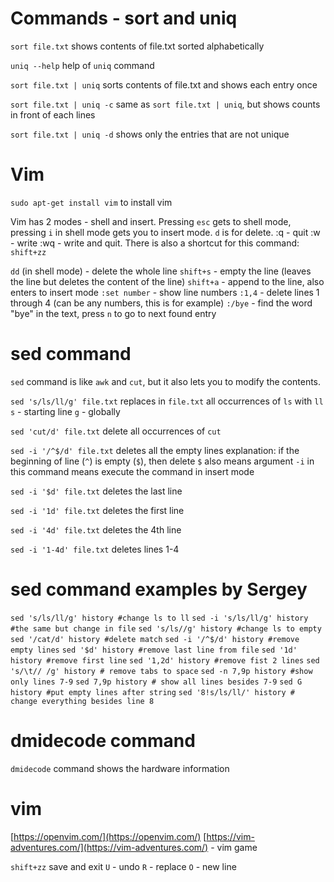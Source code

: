 # Commands - sort and uniq

`sort file.txt`
shows contents of file.txt sorted alphabetically

`uniq --help`
help of `uniq` command

`sort file.txt | uniq`
sorts contents of file.txt and shows each entry once

`sort file.txt | uniq -c`
same as `sort file.txt | uniq`, but shows counts in front of each lines

`sort file.txt | uniq -d`
shows only the entries that are not unique

# Vim

`sudo apt-get install vim`
to install vim

Vim has 2 modes - shell and insert.
Pressing `esc` gets to shell mode, pressing `i` in shell mode gets you to insert mode. `d` is for delete.
:q - quit
:w - write
:wq - write and quit. There is also a shortcut for this command: `shift+zz`

`dd` (in shell mode) - delete the whole line
`shift+s` - empty the line (leaves the line but deletes the content of the line)
`shift+a` - append to the line, also enters to insert mode
`:set number` - show line numbers
`:1,4` - delete lines 1 through 4 (can be any numbers, this is for example)
`:/bye` - find the word "bye" in the text, press `n` to go to next found entry

# sed command
`sed` command is like `awk` and `cut`, but it also lets you to modify the contents.

`sed 's/ls/ll/g' file.txt`
replaces in `file.txt` all occurrences of `ls` with `ll`
`s` - starting line
`g` - globally

`sed 'cut/d' file.txt`
delete all occurrences of `cut`

`sed -i '/^$/d' file.txt`
deletes all the empty lines
explanation: if the beginning of line (`^`) is empty (`$`), then delete
`$` also means argument
`-i` in this command means execute the command in insert mode

`sed -i '$d' file.txt`
deletes the last line

`sed -i '1d' file.txt`
deletes the first line

`sed -i '4d' file.txt`
deletes the 4th line

`sed -i '1-4d' file.txt`
deletes lines 1-4

# sed command examples by Sergey

`sed 's/ls/ll/g' history #change ls to ll`
`sed -i 's/ls/ll/g' history #the same but change in file`
`sed 's/ls//g' history #change ls to empty`
`sed '/cat/d' history #delete match`
`sed -i '/^$/d' history #remove empty lines`
`sed '$d' history #remove last line from file`
`sed '1d' history #remove first line`
`sed '1,2d' history #remove fist 2 lines`
`sed 's/\t// /g' history # remove tabs to space`
`sed -n 7,9p history #show only lines 7-9`
`sed 7,9p history # show all lines besides 7-9`
`sed G history #put empty lines after string`
`sed '8!s/ls/ll/' history # change everything besides line 8`

# dmidecode command

`dmidecode` command shows the hardware information

# vim

[https://openvim.com/](https://openvim.com/)
[https://vim-adventures.com/](https://vim-adventures.com/) - vim game

`shift+zz` save and exit
`U` - undo
`R` - replace
`O` - new line

